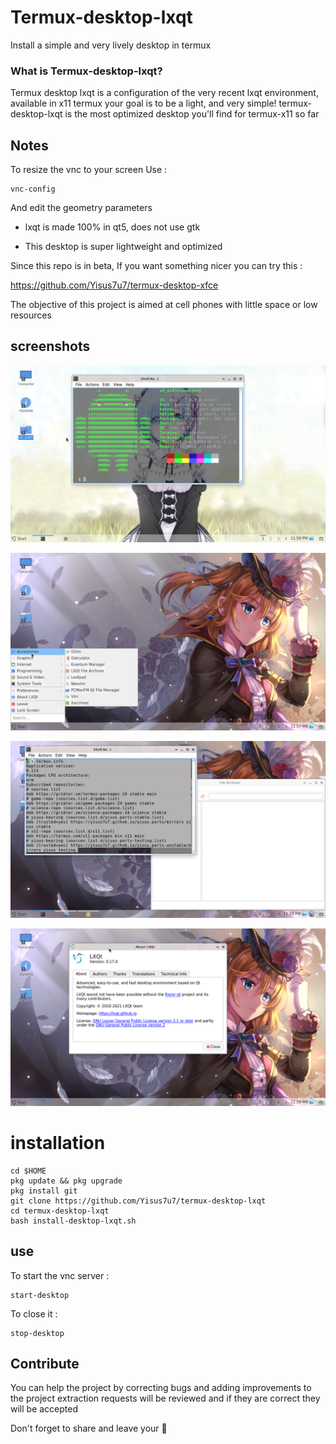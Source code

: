 # Termux-desktop-lxqt
Install a simple and very lively desktop in termux 


### What is Termux-desktop-lxqt? 

Termux desktop lxqt is a configuration of the very recent lxqt environment, available in x11 termux
your goal is to be a light, and very simple! 
termux-desktop-lxqt is the most optimized desktop you'll find for termux-x11 so far 

## Notes 

To resize the vnc to your screen 
Use :

```
vnc-config 
```

And edit the geometry parameters 

- lxqt is made 100% in qt5, does not use gtk

- This desktop is super lightweight and optimized

Since this repo is in beta, If you want something nicer you can try this :

https://github.com/Yisus7u7/termux-desktop-xfce

The objective of this project is aimed at cell phones with little space or low resources 

## screenshots

![escritorio](./fotos/image1.png)

![escritorio](./fotos/image3.png)

![escritorio](./fotos/image4.png)

![escritorio](./fotos/image5.png)

# installation 

```
cd $HOME
pkg update && pkg upgrade
pkg install git
git clone https://github.com/Yisus7u7/termux-desktop-lxqt 
cd termux-desktop-lxqt 
bash install-desktop-lxqt.sh
```
## use 


To start the vnc server :

```
start-desktop
```

To close it :

```
stop-desktop
```

## Contribute 

You can help the project by correcting bugs and adding improvements to the project 
extraction requests will be reviewed and if they are correct they will be accepted 

Don't forget to share and leave your 🌟 
